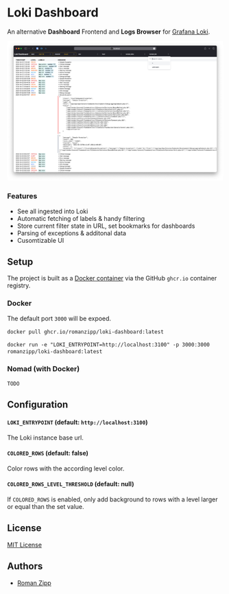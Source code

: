 # Loki Dashboard

An alternative **Dashboard** Frontend and **Logs Browser** for [Grafana Loki](https://grafana.com/oss/loki/).

![](art/screenshot.png)

### Features

- See all ingested into Loki
- Automatic fetching of labels & handy filtering
- Store current filter state in URL, set bookmarks for dashboards
- Parsing of exceptions & additonal data
- Cusomtizable UI

## Setup

The project is built as a [Docker container](https://github.com/romanzipp/Loki-Dashboard/pkgs/container/loki-dashboard) via the GitHub `ghcr.io` container registry.

### Docker

The default port `3000` will be expoed.

```
docker pull ghcr.io/romanzipp/loki-dashboard:latest
```

```
docker run -e "LOKI_ENTRYPOINT=http://localhost:3100" -p 3000:3000 romanzipp/loki-dashboard:latest
```

### Nomad (with Docker)

```
TODO
```

## Configuration

#### `LOKI_ENTRYPOINT` (default: `http://localhost:3100`)

The Loki instance base url.

#### `COLORED_ROWS` (default: false)

Color rows with the according level color.

#### `COLORED_ROWS_LEVEL_THRESHOLD` (default: null)

If `COLORED_ROWS` is enabled, only add background to rows with a level larger or equal than the set value.

## License

[MIT License](LICENSE.md)

## Authors

- [Roman Zipp](https://romanzipp.com)

